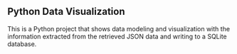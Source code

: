 ## Python Data Visualization 
This is a Python project that shows data modeling and visualization with the information extracted from the retrieved JSON data and writing to a SQLite database.
